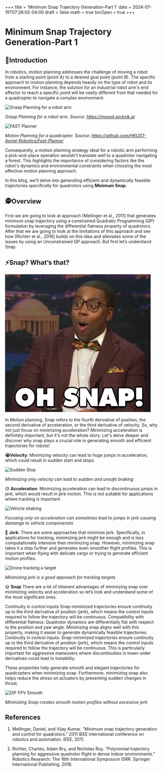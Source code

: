 +++
title = 'Minimum Snap Trajectory Generation-Part 1'
date = 2024-07-19T07:28:02-04:00
draft = false
math = true
tocOpen = true
+++
# Minimum Snap Trajectory Generation-Part 1


## 👋Introduction
In robotics, motion planning addresses the challenge of moving a robot from a starting point (point A) to a desired goal point (point B). The specific approach to motion planning depends heavily on the type of robot and its environment. For instance, the solution for an industrial robot arm's end effector to reach a specific point will be vastly different from that needed for a quadcopter to navigate a complex environment.

<img src="https://moveit.picknik.ai/humble/_images/grasp_pipeline_demo.gif" alt="Grasp Planning for a robot arm" width="400"/>

_Grasp Planning for a robot arm. 
Source: https://moveit.picknik.ai_


<img src="https://github.com/HKUST-Aerial-Robotics/Fast-Planner/blob/master/files/icra20_3.gif?raw=true" alt="FAST Planner" width="400"/>

_Motion Planning for a quadcopter. 
Source: https://github.com/HKUST-Aerial-Robotics/Fast-Planner_

Consequently, a motion planning strategy ideal for a robotic arm performing a pick-and-place operation wouldn't translate well to a quadrotor navigating a forest. This highlights the importance of considering factors like the robot's dynamics and environmental constraints when choosing the most effective motion planning approach.

In this blog, we'll delve into generating efficient and dynamically feasible trajectories specifically for quadrotors using **Minimum Snap**.

## 🕵️Overview

First we are going to look at approach [Mellinger et al., 2011] that generates minimum snap trajectory using a constrained Quadratic Programming (QP) formulation by leveraging the differential flatness property of quadrotors. After that we are going to look at the limitations of this approach and see how [Richter et al., 2016] builds on this idea and alleviates some of the issues by using an Unconstrained QP approach.
But first let’s understand Snap.

## ⚡Snap? What’s that?
![Fast](oh_snap.webp)

In Motion planning, Snap refers to the fourth derivative of position, the second derivative of acceleration, or the third derivative of velocity.
So, why not just focus on minimizing acceleration? Minimizing acceleration is definitely important, but it's not the whole story. Let's delve deeper and discover why snap plays a crucial role in generating smooth and efficient trajectories for robots!

 **😭Velocity**: Minimizing velocity can lead to huge jumps in acceleration, which could result in sudden start and stops.

<img src="https://media4.giphy.com/media/4aRCnf3LuPnRzlEE6A/200w.gif?cid=6c09b952s9e78bayjxdtfag9x7cymxrdp2e5xr2mqlhxp0kp&ep=v1_videos_search&rid=200w.gif&ct=v" alt= "Sudden Stop" width="300"/>

_Minimizing only velocity can lead to sudden and unsafe braking_

😓 **Acceleration**: Minimizing acceleration can lead to discontinuous jumps in jerk, which would result in jerk motion. This is not suitable for applications where tracking is important.

<img src="https://media.tenor.com/PiLg9bsD7NYAAAAM/car.gif" alt="Vehicle shaking" width="300" />

_Focusing only on acceleration can sometimes lead to jumps in jerk causing damange to vehicle componenets_

🙂 **Jerk**: There are some approaches that minimize jerk. Specifically, in applications for tracking, minimizing jerk might be enough and is less computationally intensive than minimizing snap. However, minimizing snap takes it a step further and generates even smoother flight profiles. This is important when flying with delicate cargo or trying to generate efficient motion profiles.

<img src="https://www.diyphotography.net/wp-content/uploads/2017/03/follow_mode.gif" alt="Drone tracking a target" width="400"/>

_Minimizing jerk is a good approach for tracking targets_

😃 **Snap**
There are a lot of inherent advantages of minimizing snap over minimizing velocity and acceleration so let’s look and understand some of the most significant ones.

Continuity in control inputs
Snap-minimized trajectories ensure continuity up to the third derivative of position (jerk), which means the control inputs required to follow the trajectory will be continuous.
Compatibility with differential flatness:
Quadrotor dynamics are differentially flat with respect to the position and yaw angle. Minimizing snap aligns well with this property, making it easier to generate dynamically feasible trajectories.
Continuity in control inputs:
Snap-minimized trajectories ensure continuity up to the third derivative of position (jerk), which means the control inputs required to follow the trajectory will be continuous.
This is particularly important for aggressive maneuvers where discontinuities in lower-order derivatives could lead to instability.

These properties help generate smooth and elegant trajectories for quadcopters when minimizing snap. Furthermore, minimizing snap also helps reduce the stress on actuators by preventing sudden changes in thrust.

![DIF FPV Smooth](https://images.squarespace-cdn.com/content/v1/58fd838a9f7456e0b92a446a/1615414861152-U322WCC9G8ERL5TVF9YH/170-drone-video.gif)

_Minimizing Snap creates smooth motion profiles without excessive jerk_
## References
1. Mellinger, Daniel, and Vijay Kumar. "Minimum snap trajectory generation and control for quadrotors." 2011 IEEE international conference on robotics and automation. IEEE, 2011.

2. Richter, Charles, Adam Bry, and Nicholas Roy. "Polynomial trajectory planning for aggressive quadrotor flight in dense indoor environments." Robotics Research: The 16th International Symposium ISRR. Springer International Publishing, 2016.